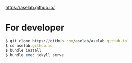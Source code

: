 https://aselab.github.io/

# For developer

```ruby
$ git clone https://github.com/aselab/aselab.github.io
$ cd aselab.github.io
$ bundle install
$ bundle exec jekyll serve
```
